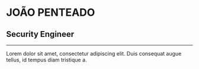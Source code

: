 <h1>JOÃO PENTEADO</h1>
<h2>Security Engineer</h2>
<hr>

Lorem dolor sit amet, consectetur adipiscing elit. Duis consequat augue tellus, id tempus diam tristique a.
